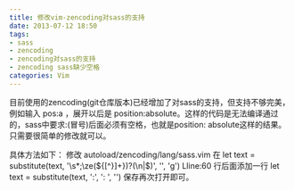 ```yaml
---
title: 修改vim-zencoding对sass的支持
date: 2013-07-12 18:50
tags:
- sass
- zencoding
- zencoding对sass的支持
- zencoding sass缺少空格
categories: Vim
---
```


目前使用的zencoding(git仓库版本)已经增加了对sass的支持，但支持不够完美，例如输入 pos:a ，展开以后是 position:absolute。这样的代码是无法编译通过的，sass中要求:(冒号)后面必须有空格，也就是position: absolute这样的结果。只需要很简单的修改就可以。

具体方法如下：
修改 autoload/zencoding/lang/sass.vim 在 let text = substitute(text, '\s*;\ze\(\${[^}]\+}\)\?\(\n\|$\)', '', 'g') Lline:60 行后面添加一行 let text = substitute(text, ':', ': ', '') 保存再次打开即可。